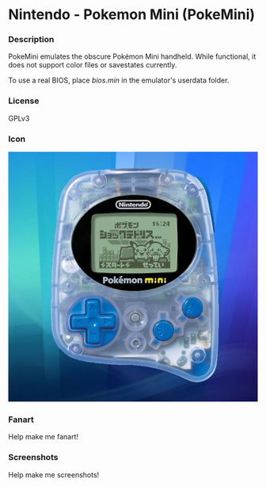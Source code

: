 # Nintendo - Pokemon Mini (PokeMini)

### Description

PokeMini emulates the obscure Pokémon Mini handheld. While functional, it does not support color files or savestates currently.

To use a real BIOS, place *bios.min* in the emulator's userdata folder.

### License

GPLv3

### Icon

![Nintendo - Pokemon Mini (PokeMini) icon](game.libretro.pokemini/resources/icon.png)

### Fanart

Help make me fanart!

### Screenshots

Help make me screenshots!
